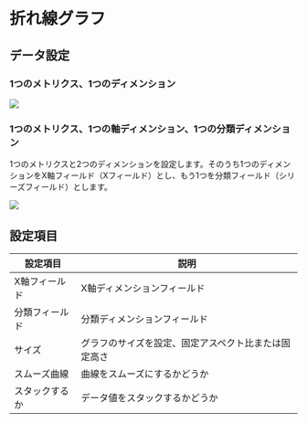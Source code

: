 # 折れ線グラフ

## データ設定

### 1つのメトリクス、1つのディメンション

![](https://static-docs.nocobase.com/202410101109866.png)

### 1つのメトリクス、1つの軸ディメンション、1つの分類ディメンション

1つのメトリクスと2つのディメンションを設定します。そのうち1つのディメンションをX軸フィールド（Xフィールド）とし、もう1つを分類フィールド（シリーズフィールド）とします。

![](https://static-docs.nocobase.com/202410101113944.png)

## 設定項目

| 設定項目   | 説明                                   |
| -------- | -------------------------------------- |
| X軸フィールド | X軸ディメンションフィールド                           |
| 分類フィールド | 分類ディメンションフィールド                           |
| サイズ     | グラフのサイズを設定、固定アスペクト比または固定高さ |
| スムーズ曲線 | 曲線をスムーズにするかどうか                           |
| スタックするか | データ値をスタックするかどうか                         |

